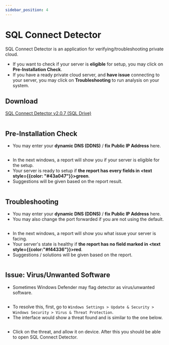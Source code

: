 ```yaml
---
sidebar_position: 4
---
```


# SQL Connect Detector

SQL Connect Detector is an application for verifying/troubleshooting private cloud.

- If you want to check if your server is **eligible** for setup, you may click on **Pre-Installation Check**.
- If you have a ready private cloud server, and **have issue** connecting to your server, you may click on **Troubleshooting** to run analysis on your system.

## Download

[SQL Connect Detector v2.0.7 (SQL Drive)](https://drive.sql.com.my/s/ApwMiKBxP3x34f7)

<Image path="/img/private-cloud/sql-connect-detector-1.png"/>

## Pre-Installation Check

- You may enter your **dynamic DNS (DDNS)** / **fix Public IP Address** here.

<Image path="/img/private-cloud/sql-connect-detector-2.png"/>

- In the next windows, a report will show you if your server is eligible for the setup.
- Your server is ready to setup if **the report has every fields in <text style={{color: "#43a047"}}>green</text>**.
- Suggestions will be given based on the report result.

<Image path="/img/private-cloud/sql-connect-detector-3.png"/>

## Troubleshooting

- You may enter your **dynamic DNS (DDNS)** / **fix Public IP Address** here.
- You may also change the port forwarded if you are not using the default.

<Image path="/img/private-cloud/sql-connect-detector-4.png"/>

- In the next windows, a report will show you what issue your server is facing.
- Your server's state is healthy if **the report has no field marked in <text style={{color:"#f44336"}}>red</text>**.
- Suggestions / solutions will be given based on the report.

<Image path="/img/private-cloud/sql-connect-detector-5.png"/>

## Issue: Virus/Unwanted Software

- Sometimes Windows Defender may flag detector as virus/unwanted software.

<Image path="/img/private-cloud/sql-connect-detector-issue-1.png"/>

- To resolve this, first, go to `Windows Settings > Update & Security > Windows Security > Virus & Threat Protection`.
- The interface would show a threat found and is similar to the one below.

<Image path="/img/private-cloud/sql-connect-detector-issue-2.png"/>

- Click on the threat, and allow it on device. After this you should be able to open SQL Connect Detector.

<Image path="/img/private-cloud/sql-connect-detector-issue-3.png"/>
